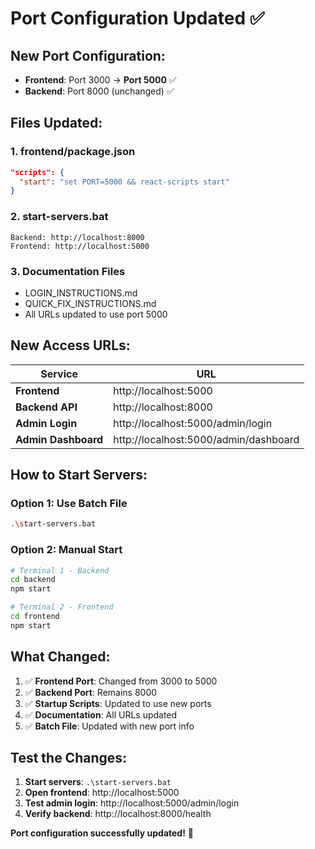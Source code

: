# Port Configuration Updated ✅

## New Port Configuration:

- **Frontend**: Port 3000 → **Port 5000** ✅
- **Backend**: Port 8000 (unchanged) ✅

## Files Updated:

### 1. **frontend/package.json**
```json
"scripts": {
  "start": "set PORT=5000 && react-scripts start"
}
```

### 2. **start-servers.bat**
```
Backend: http://localhost:8000
Frontend: http://localhost:5000
```

### 3. **Documentation Files**
- LOGIN_INSTRUCTIONS.md
- QUICK_FIX_INSTRUCTIONS.md
- All URLs updated to use port 5000

## New Access URLs:

| Service | URL |
|---------|-----|
| **Frontend** | http://localhost:5000 |
| **Backend API** | http://localhost:8000 |
| **Admin Login** | http://localhost:5000/admin/login |
| **Admin Dashboard** | http://localhost:5000/admin/dashboard |

## How to Start Servers:

### Option 1: Use Batch File
```bash
.\start-servers.bat
```

### Option 2: Manual Start
```bash
# Terminal 1 - Backend
cd backend
npm start

# Terminal 2 - Frontend
cd frontend
npm start
```

## What Changed:

1. ✅ **Frontend Port**: Changed from 3000 to 5000
2. ✅ **Backend Port**: Remains 8000
3. ✅ **Startup Scripts**: Updated to use new ports
4. ✅ **Documentation**: All URLs updated
5. ✅ **Batch File**: Updated with new port info

## Test the Changes:

1. **Start servers**: `.\start-servers.bat`
2. **Open frontend**: http://localhost:5000
3. **Test admin login**: http://localhost:5000/admin/login
4. **Verify backend**: http://localhost:8000/health

**Port configuration successfully updated!** 🎉






